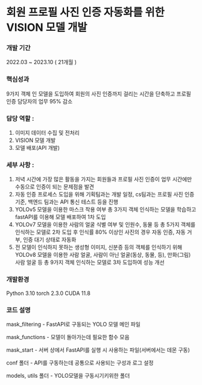 # 회원 프로필 사진 인증 자동화를 위한 VISION 모델 개발

### 개발 기간 
2022.03 ~ 2023.10 ( 21개월 )

### 핵심성과
9가지 객체 인 모델을 도입하여 회원의 사진 인증까지 걸리는 시간을 단축하고 프로필 인증 담당자의 업무 95% 감소

### 담당 역할 :
1. 이미지 데이터 수집 및 전처리
2. VISION 모델 개발
3. 모델 배포(API 개발)

### 세부 사항 :
1. 저녁 시간에 가장 많은 활동을 가지는 회원들과 프로필 사진 인증이 업무 시간에만 수동으로 인증이 되는 문제점을 발견
2. 자동 인증 프로세스 도입을 위해 기획팀과는 개발 일정, cs팀과는 프로필 사진 인증 기준, 백엔드 팀과는 API 통신 테스트 등을 진행
3. YOLOv5 모델을 이용한 마스크 착용 여부 총 3가지 객체 인식하는 모델을 학습하고 fastAPI를 이용해 모델 배포하여 1차 도입
4. YOLOv7 모델을 이용한 사람의 얼굴 식별 여부 및 인원수, 동물 등 총 5가지 객체를 인식하는 모델로 2차 도입 후 인식률 80% 이상인 사진의 경우 자동 인증, 자동 거부, 인증 대기 상태로 자동화
5. 전 모델이 인식하지 못하는 생성형 이미지, 신분증 등의 객체를 인식하기 위해 YOLOv8 모델을 이용한 사람 얼굴, 사람이 아닌 얼굴(동상, 동물, 등), 만화(그림) 사람 얼굴 등 총 9가지 객체 인식하는 모델로 3차 도입하여 성능 개선

### 개발환경
Python 3.10
torch 2.3.0
CUDA 11.8

### 코드 설명
mask_filtering - FastAPI로 구동되는 YOLO 모델 메인 파일

mask_functions - 모델이 돌아가는데 필요한 함수 모음

mask_start - 서버 상에서 FastAPI를 실행 시 사용하는 파일(서버에서는 데몬 구동)

conf 폴더 - API를 구동하는데 공통으로 사용되는 구성과 로그 설정

models, utils 폴더 - YOLO모델을 구동시기키위한 폴더
